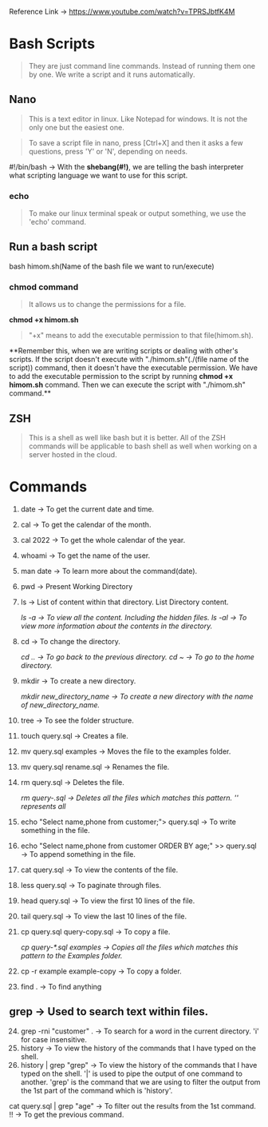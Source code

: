 Reference Link -> https://www.youtube.com/watch?v=TPRSJbtfK4M

# Bash Scripts

> They are just command line commands. Instead of running them one by one. We write a script and it runs automatically.

## Nano

> This is a text editor in linux. Like Notepad for windows. It is not the only one but the easiest one.

> To save a script file in nano, press [Ctrl+X] and then it asks a few questions, press 'Y' or 'N', depending on needs.

#!/bin/bash -> With the **shebang(#!)**, we are telling the bash interpreter what scripting language we want to use for this script.

### echo

> To make our linux terminal speak or output something, we use the 'echo' command.

## Run a bash script

bash himom.sh(Name of the bash file we want to run/execute)

### chmod command

> It allows us to change the permissions for a file.

**chmod +x himom.sh**

> "+x" means to add the executable permission to that file(himom.sh).

\*\*Remember this, when we are writing scripts or dealing with other's scripts. If the script doesn't execute with "./himom.sh"(./(file name of the script)) command, then it doesn't have the executable permission. We have to add the executable permission to the script by running **chmod +x himom.sh** command. Then we can execute the script with "./himom.sh" command.\*\*

## ZSH

> This is a shell as well like bash but it is better. All of the ZSH commands will be applicable to bash shell as well when working on a server hosted in the cloud.

# Commands

1. date -> To get the current date and time.
2. cal -> To get the calendar of the month.
3. cal 2022 -> To get the whole calendar of the year.
4. whoami -> To get the name of the user.
5. man date -> To learn more about the command(date).
6. pwd -> Present Working Directory
7. ls -> List of content within that directory. List Directory content.

   _ls -a -> To view all the content. Including the hidden files._
   _ls -al -> To view more information about the contents in the directory._

8. cd -> To change the directory.

   _cd .. -> To go back to the previous directory._
   _cd ~ -> To go to the home directory._

9. mkdir -> To create a new directory.

   _mkdir new_directory_name -> To create a new directory with the name of new_directory_name._

10. tree -> To see the folder structure.
11. touch query.sql -> Creates a file.
12. mv query.sql examples -> Moves the file to the examples folder.
13. mv query.sql rename.sql -> Renames the file.
14. rm query.sql -> Deletes the file.

    _rm query-*.sql -> Deletes all the files which matches this pattern. '*' represents all_

15. echo "Select name,phone from customer;"> query.sql -> To write something in the file.
16. echo "Select name,phone from customer ORDER BY age;" >> query.sql -> To append something in the file.
17. cat query.sql -> To view the contents of the file.
18. less query.sql -> To paginate through files.
19. head query.sql -> To view the first 10 lines of the file.
20. tail query.sql -> To view the last 10 lines of the file.
21. cp query.sql query-copy.sql -> To copy a file.

    _cp query-\*.sql examples -> Copies all the files which matches this pattern to the Examples folder._

22. cp -r example example-copy -> To copy a folder.
23. find . -> To find anything

## grep -> Used to search text within files.

24. grep -rni "customer" . -> To search for a word in the current directory. 'i' for case insensitive.
25. history -> To view the history of the commands that I have typed on the shell.
26. history | grep "grep" -> To view the history of the commands that I have typed on the shell. '|' is used to pipe the output of one command to another. 'grep' is the command that we are using to filter the output from the 1st part of the command which is 'history'.

cat query.sql | grep "age" -> To filter out the results from the 1st command.
!! -> To get the previous command.
